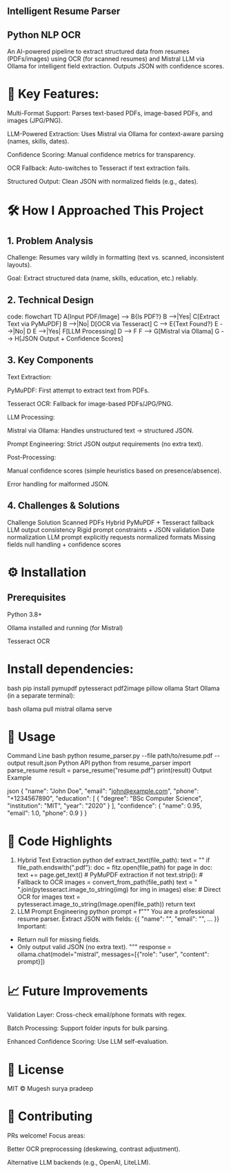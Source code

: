 ## Intelligent Resume Parser
## Python NLP OCR

An AI-powered pipeline to extract structured data from resumes (PDFs/images) using OCR (for scanned resumes) and Mistral LLM via Ollama for intelligent field extraction. Outputs JSON with confidence scores.

# 🚀 Key Features: 

Multi-Format Support: Parses text-based PDFs, image-based PDFs, and images (JPG/PNG).

LLM-Powered Extraction: Uses Mistral via Ollama for context-aware parsing (names, skills, dates).

Confidence Scoring: Manual confidence metrics for transparency.

OCR Fallback: Auto-switches to Tesseract if text extraction fails.

Structured Output: Clean JSON with normalized fields (e.g., dates).

# 🛠️ How I Approached This Project
## 1. Problem Analysis
Challenge: Resumes vary wildly in formatting (text vs. scanned, inconsistent layouts).

Goal: Extract structured data (name, skills, education, etc.) reliably.

## 2. Technical Design
   code:
   flowchart TD
    A[Input PDF/Image] --> B{Is PDF?}
    B -->|Yes| C[Extract Text via PyMuPDF]
    B -->|No| D[OCR via Tesseract]
    C --> E{Text Found?}
    E -->|No| D
    E -->|Yes| F[LLM Processing]
    D --> F
    F --> G[Mistral via Ollama]
    G --> H[JSON Output + Confidence Scores]

## 3. Key Components
Text Extraction:

PyMuPDF: First attempt to extract text from PDFs.

Tesseract OCR: Fallback for image-based PDFs/JPG/PNG.

LLM Processing:

Mistral via Ollama: Handles unstructured text → structured JSON.

Prompt Engineering: Strict JSON output requirements (no extra text).

Post-Processing:

Manual confidence scores (simple heuristics based on presence/absence).

Error handling for malformed JSON.

## 4. Challenges & Solutions
Challenge	Solution
Scanned PDFs	Hybrid PyMuPDF + Tesseract fallback
LLM output consistency	Rigid prompt constraints + JSON validation
Date normalization	LLM prompt explicitly requests normalized formats
Missing fields	null handling + confidence scores

# ⚙️ Installation
## Prerequisites
Python 3.8+

Ollama installed and running (for Mistral)

Tesseract OCR

# Install dependencies:

bash
pip install pymupdf pytesseract pdf2image pillow ollama
Start Ollama (in a separate terminal):

bash
ollama pull mistral
ollama serve

# 📌 Usage
Command Line
bash
python resume_parser.py --file path/to/resume.pdf --output result.json
Python API
python
from resume_parser import parse_resume
result = parse_resume("resume.pdf")
print(result)
Output Example

json
{
  "name": "John Doe",
  "email": "john@example.com",
  "phone": "+1234567890",
  "education": [
    {
      "degree": "BSc Computer Science",
      "institution": "MIT",
      "year": "2020"
    }
  ],
  "confidence": {
    "name": 0.95,
    "email": 1.0,
    "phone": 0.9
  }
}

# 🧩 Code Highlights
1. Hybrid Text Extraction
python
def extract_text(file_path):
    text = ""
    if file_path.endswith(".pdf"):
        doc = fitz.open(file_path)
        for page in doc:
            text += page.get_text()  # PyMuPDF extraction
        if not text.strip():  # Fallback to OCR
            images = convert_from_path(file_path)
            text = " ".join(pytesseract.image_to_string(img) for img in images)
    else:  # Direct OCR for images
        text = pytesseract.image_to_string(Image.open(file_path))
    return text
2. LLM Prompt Engineering
python
prompt = f"""
You are a professional resume parser. Extract JSON with fields:
{{
  "name": "", 
  "email": "",
  ...
}}
Important:
- Return null for missing fields.
- Only output valid JSON (no extra text).
"""
response = ollama.chat(model="mistral", messages=[{"role": "user", "content": prompt}])

# 📈 Future Improvements
Validation Layer: Cross-check email/phone formats with regex.

Batch Processing: Support folder inputs for bulk parsing.

Enhanced Confidence Scoring: Use LLM self-evaluation.

# 📜 License
MIT © Mugesh surya pradeep

# 🤝 Contributing
PRs welcome! Focus areas:

Better OCR preprocessing (deskewing, contrast adjustment).

Alternative LLM backends (e.g., OpenAI, LiteLLM).

